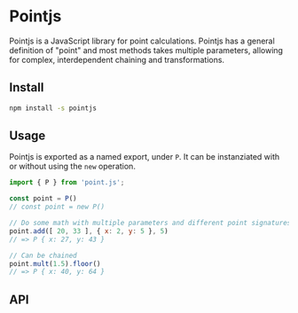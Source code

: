 
# Pointjs

Pointjs is a JavaScript library for point calculations. Pointjs has a general definition of "point" and most methods takes multiple parameters, allowing for complex, interdependent chaining and transformations.

## Install

```sh
npm install -s pointjs
```

## Usage

Pointjs is exported as a named export, under `P`. It can be instanziated with or without using the `new` operation.

```js
import { P } from 'point.js';

const point = P()
// const point = new P()

// Do some math with multiple parameters and different point signatures
point.add([ 20, 33 ], { x: 2, y: 5 }, 5)
// => P { x: 27, y: 43 }

// Can be chained
point.mult(1.5).floor()
// => P { x: 40, y: 64 }
```

## API

<!-- START doctoc -->
<!-- END doctoc -->

